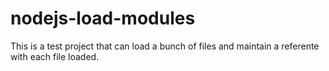 nodejs-load-modules
===================

This is a test project that can load a bunch of files and maintain a referente with each file loaded.
